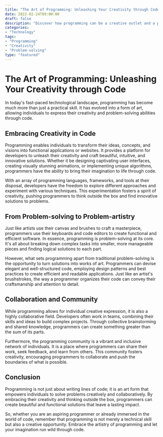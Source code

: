 ```yaml
--- 
title: "The Art of Programming: Unleashing Your Creativity through Code"
date: 2022-02-24T09:00:00
draft: false 
description: "Discover how programming can be a creative outlet and a powerful tool for problem-solving."
categories: 
- "Technology"
tags: 
- "Programming"
- "Creativity"
- "Problem-solving"
type: "featured"
--- 
```


# The Art of Programming: Unleashing Your Creativity through Code

In today's fast-paced technological landscape, programming has become much more than just a practical skill. It has evolved into a form of art, allowing individuals to express their creativity and problem-solving abilities through code.

## Embracing Creativity in Code

Programming enables individuals to transform their ideas, concepts, and visions into functional applications or websites. It provides a platform for developers to unleash their creativity and craft beautiful, intuitive, and innovative solutions. Whether it be designing captivating user interfaces, creating visually stunning animations, or implementing unique algorithms, programmers have the ability to bring their imagination to life through code.

With an array of programming languages, frameworks, and tools at their disposal, developers have the freedom to explore different approaches and experiment with various techniques. This experimentation fosters a spirit of creativity, pushing programmers to think outside the box and find innovative solutions to problems.

## From Problem-solving to Problem-artistry

Just like artists use their canvas and brushes to craft a masterpiece, programmers use their keyboards and code editors to create functional and efficient software. In essence, programming is problem-solving at its core. It's all about breaking down complex tasks into smaller, more manageable pieces and finding logical solutions to each part.

However, what sets programming apart from traditional problem-solving is the opportunity to turn solutions into works of art. Programmers can devise elegant and well-structured code, employing design patterns and best practices to create efficient and readable applications. Just like an artist's brushstrokes, the way a programmer organizes their code can convey their craftsmanship and attention to detail.

## Collaboration and Community

While programming allows for individual creative expression, it is also a highly collaborative field. Developers often work in teams, combining their skills and ideas to build complex projects. Through collective brainstorming and shared knowledge, programmers can create something greater than the sum of its parts.

Furthermore, the programming community is a vibrant and inclusive network of individuals. It is a place where programmers can share their work, seek feedback, and learn from others. This community fosters creativity, encouraging programmers to collaborate and push the boundaries of what is possible.

## Conclusion

Programming is not just about writing lines of code; it is an art form that empowers individuals to solve problems creatively and collaboratively. By embracing their creativity and thinking outside the box, programmers can create beautiful and functional solutions that leave a lasting impact.

So, whether you are an aspiring programmer or already immersed in the world of code, remember that programming is not merely a technical skill but also a creative opportunity. Embrace the artistry of programming and let your imagination run wild through code.
